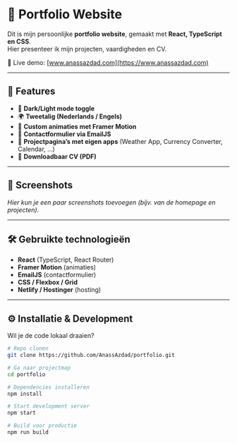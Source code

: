 # 🌌 Portfolio Website

Dit is mijn persoonlijke **portfolio website**, gemaakt met **React, TypeScript en CSS**.  
Hier presenteer ik mijn projecten, vaardigheden en CV.  

🔗 Live demo: [www.anassazdad.com](https://www.anassazdad.com)  

---

## 🚀 Features
- 🌙 **Dark/Light mode toggle**
- 🌍 **Tweetalig (Nederlands / Engels)**
- 🎨 **Custom animaties met Framer Motion**
- 📩 **Contactformulier via EmailJS**
- 📂 **Projectpagina’s met eigen apps** (Weather App, Currency Converter, Calendar, …)
- 📄 **Downloadbaar CV (PDF)**

---

## 📸 Screenshots
_Hier kun je een paar screenshots toevoegen (bijv. van de homepage en projecten)._  

---

## 🛠️ Gebruikte technologieën
- **React** (TypeScript, React Router)
- **Framer Motion** (animaties)
- **EmailJS** (contactformulier)
- **CSS / Flexbox / Grid**
- **Netlify / Hostinger** (hosting)

---

## ⚙️ Installatie & Development
Wil je de code lokaal draaien?  

```bash
# Repo clonen
git clone https://github.com/AnassAzdad/portfolio.git

# Ga naar projectmap
cd portfolio

# Dependencies installeren
npm install

# Start development server
npm start

# Build voor productie
npm run build

